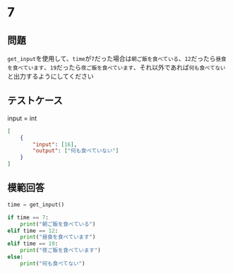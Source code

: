 # 7

## 問題

`get_input`を使用して、`time`が`7`だった場合は`朝ご飯を食べている`、`12`だったら`昼食を食べています`、`19`だったら`夜ご飯を食べています`、それ以外であれば`何も食べてない`と出力するようにしてください

## テストケース
input = int
```json
[
	{
		"input": [16],
		"output": ["何も食べていない"]
  	}
]
```

## 模範回答
```python
time = get_input()

if time == 7:
	print("朝ご飯を食べている")
elif time == 12:
	print("昼食を食べています")
elif time == 19:
	print("夜ご飯を食べています")
else:
	print("何も食べてない")
```